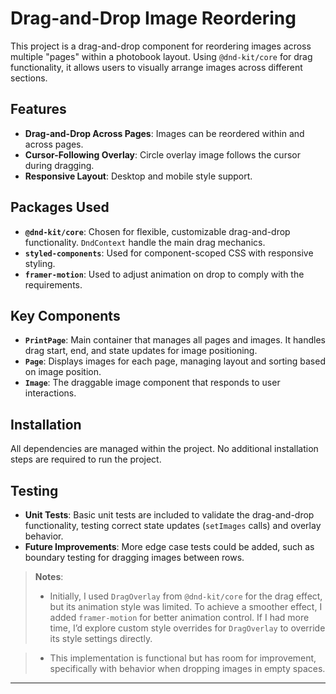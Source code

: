 # Drag-and-Drop Image Reordering

This project is a drag-and-drop component for reordering images across multiple "pages" within a photobook layout. Using `@dnd-kit/core` for drag functionality, it allows users to visually arrange images across different sections.


## Features

- **Drag-and-Drop Across Pages**: Images can be reordered within and across pages.
- **Cursor-Following Overlay**: Circle overlay image follows the cursor during dragging.
- **Responsive Layout**: Desktop and mobile style support.

## Packages Used

- **`@dnd-kit/core`**: Chosen for flexible, customizable drag-and-drop functionality. `DndContext` handle the main drag mechanics.
- **`styled-components`**: Used for component-scoped CSS with responsive styling.
- **`framer-motion`**: Used to adjust animation on drop to comply with the requirements.

## Key Components

- **`PrintPage`**: Main container that manages all pages and images. It handles drag start, end, and state updates for image positioning.
- **`Page`**: Displays images for each page, managing layout and sorting based on image position.
- **`Image`**: The draggable image component that responds to user interactions.

## Installation

All dependencies are managed within the project. No additional installation steps are required to run the project.

## Testing

- **Unit Tests**: Basic unit tests are included to validate the drag-and-drop functionality, testing correct state updates (`setImages` calls) and overlay behavior.
- **Future Improvements**: More edge case tests could be added, such as boundary testing for dragging images between rows.

> **Notes**: 
> - Initially, I used `DragOverlay` from `@dnd-kit/core` for the drag effect, but its animation style was limited. To achieve a smoother effect, I added `framer-motion` for better animation control. If I had more time, I’d explore custom style overrides for `DragOverlay` to override its style settings directly.

> - This implementation is functional but has room for improvement, specifically with behavior when dropping images in empty spaces.

---